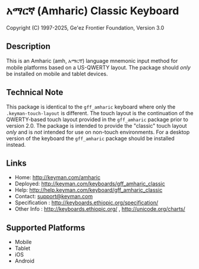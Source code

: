 # አማርኛ (Amharic) Classic Keyboard

Copyright (C) 1997-2025, Ge'ez Frontier Foundation, Version 3.0


## Description

This is an Amharic (amh, አማርኛ) language mnemonic input method for mobile platforms based on a US-QWERTY layout. The package should *only* be installed on mobile and tablet devices.


## Technical Note

This package is identical to the `gff_amharic` keyboard where only the `.keyman-touch-layout` is different.  The touch layout is the continuation of the QWERTY-based touch layout provided in the `gff_amharic` package prior to version 2.0.  The package is intended to provide the "classic" touch layout *only* and is *not* intended for use on non-touch environments. For a desktop version of the keyboard the `gff_amharic` package should be installed instead.

## Links

 * Home:     <http://keyman.com/amharic>
 * Deployed: <http://keyman.com/keyboards/gff_amharic_classic>
 * Help:     <http://help.keyman.com/keyboard/gff_amharic_classic>
 * Contact:  <support@keyman.com>
 * Specification :  http://keyboards.ethiopic.org/specification/
 * Other Info    :  http://keyboards.ethiopic.org/ , http://unicode.org/charts/

## Supported Platforms

 * Mobile
 * Tablet
 * iOS
 * Android

